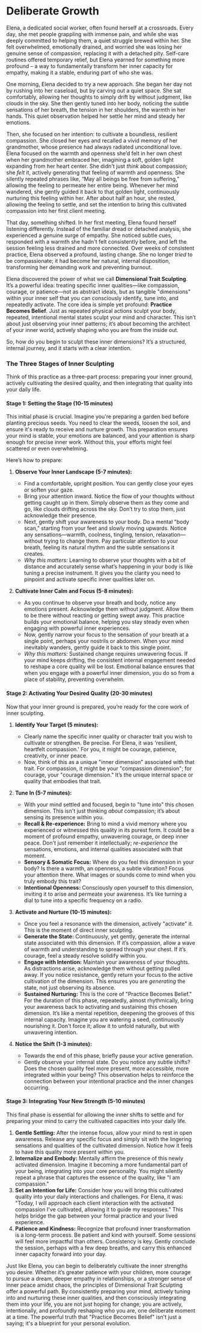# Deliberate Growth

Elena, a dedicated social worker, often found herself at a crossroads. Every day, she met people grappling with immense pain, and while she was deeply committed to helping them, a quiet struggle brewed within her. She felt overwhelmed, emotionally drained, and worried she was losing her genuine sense of compassion, replacing it with a detached pity. Self-care routines offered temporary relief, but Elena yearned for something more profound – a way to fundamentally transform her inner capacity for empathy, making it a stable, enduring part of who she was.

One morning, Elena decided to try a new approach. She began her day not by rushing into her caseload, but by carving out a quiet space. She sat comfortably, allowing her thoughts to simply drift by without judgment, like clouds in the sky. She then gently tuned into her body, noticing the subtle sensations of her breath, the tension in her shoulders, the warmth in her hands. This quiet observation helped her settle her mind and steady her emotions.

Then, she focused on her intention: to cultivate a boundless, resilient compassion. She closed her eyes and recalled a vivid memory of her grandmother, whose presence had always radiated unconditional love. Elena focused on the warmth and openness she’d felt in her own chest when her grandmother embraced her, imagining a soft, golden light expanding from her heart center. She didn't just *think* about compassion; she *felt* it, actively generating that feeling of warmth and openness. She silently repeated phrases like, “May all beings be free from suffering,” allowing the feeling to permeate her entire being. Whenever her mind wandered, she gently guided it back to that golden light, continuously nurturing this feeling within her. After about half an hour, she rested, allowing the feeling to settle, and set the intention to bring this cultivated compassion into her first client meeting.

That day, something shifted. In her first meeting, Elena found herself listening differently. Instead of the familiar dread or detached analysis, she experienced a genuine surge of empathy. She noticed subtle cues, responded with a warmth she hadn't felt consistently before, and left the session feeling less drained and more connected. Over weeks of consistent practice, Elena observed a profound, lasting change. She no longer *tried* to be compassionate; it had become her natural, internal disposition, transforming her demanding work and preventing burnout.

Elena discovered the power of what we call **Dimensional Trait Sculpting**. It’s a powerful idea: treating specific inner qualities—like compassion, courage, or patience—not as abstract ideals, but as tangible "dimensions" within your inner self that you can consciously identify, tune into, and repeatedly activate. The core idea is simple yet profound: **Practice Becomes Belief**. Just as repeated physical actions sculpt your body, repeated, intentional mental states sculpt your mind and character. This isn’t about just observing your inner patterns; it’s about becoming the architect of your inner world, actively shaping who you are from the inside out.

So, how do you begin to sculpt these inner dimensions? It’s a structured, internal journey, and it starts with a clear intention.

### The Three Stages of Inner Sculpting

Think of this practice as a three-part process: preparing your inner ground, actively cultivating the desired quality, and then integrating that quality into your daily life.

#### Stage 1: Setting the Stage (10-15 minutes)

This initial phase is crucial. Imagine you're preparing a garden bed before planting precious seeds. You need to clear the weeds, loosen the soil, and ensure it's ready to receive and nurture growth. This preparation ensures your mind is stable, your emotions are balanced, and your attention is sharp enough for precise inner work. Without this, your efforts might feel scattered or even overwhelming.

Here’s how to prepare:

1.  **Observe Your Inner Landscape (5-7 minutes):**
    *   Find a comfortable, upright position. You can gently close your eyes or soften your gaze.
    *   Bring your attention inward. Notice the flow of your thoughts without getting caught up in them. Simply observe them as they come and go, like clouds drifting across the sky. Don’t try to stop them, just acknowledge their presence.
    *   Next, gently shift your awareness to your body. Do a mental "body scan," starting from your feet and slowly moving upwards. Notice any sensations—warmth, coolness, tingling, tension, relaxation—without trying to change them. Pay particular attention to your breath, feeling its natural rhythm and the subtle sensations it creates.
    *   *Why this matters:* Learning to observe your thoughts with a bit of distance and accurately sense what’s happening in your body is like tuning a precise instrument. It gives you the clarity you need to pinpoint and activate specific inner qualities later on.

2.  **Cultivate Inner Calm and Focus (5-8 minutes):**
    *   As you continue to observe your breath and body, notice any emotions present. Acknowledge them without judgment. Allow them to be there without reacting or getting swept away. This practice builds your emotional balance, helping you stay steady even when engaging with powerful inner experiences.
    *   Now, gently narrow your focus to the sensation of your breath at a single point, perhaps your nostrils or abdomen. When your mind inevitably wanders, gently guide it back to this single point.
    *   *Why this matters:* Sustained change requires unwavering focus. If your mind keeps drifting, the consistent internal engagement needed to reshape a core quality will be lost. Emotional balance ensures that when you engage with a powerful inner dimension, you do so from a place of stability, preventing overwhelm.

#### Stage 2: Activating Your Desired Quality (20-30 minutes)

Now that your inner ground is prepared, you’re ready for the core work of inner sculpting.

1.  **Identify Your Target (5 minutes):**
    *   Clearly name the specific inner quality or character trait you wish to cultivate or strengthen. Be precise. For Elena, it was 'resilient, heartfelt compassion.' For you, it might be courage, patience, creativity, or inner peace.
    *   Now, think of this as a unique "inner dimension" associated with that trait. For compassion, it might be your "compassion dimension"; for courage, your "courage dimension." It’s the unique internal space or quality that embodies that trait.

2.  **Tune In (5-7 minutes):**
    *   With your mind settled and focused, begin to "tune into" this chosen dimension. This isn't just thinking *about* compassion; it’s about sensing its presence within you.
    *   **Recall & Re-experience:** Bring to mind a vivid memory where you experienced or witnessed this quality in its purest form. It could be a moment of profound empathy, unwavering courage, or deep inner peace. Don't just remember it intellectually; *re-experience* the sensations, emotions, and internal qualities associated with that moment.
    *   **Sensory & Somatic Focus:** Where do you feel this dimension in your body? Is there a warmth, an openness, a subtle vibration? Focus your attention there. What images or sounds come to mind when you truly embody this trait?
    *   **Intentional Openness:** Consciously open yourself to this dimension, inviting it to arise and permeate your awareness. It’s like turning a dial to tune into a specific frequency on a radio.

3.  **Activate and Nurture (10-15 minutes):**
    *   Once you feel a resonance with the dimension, actively "activate" it. This is the moment of direct inner sculpting.
    *   **Generate the State:** Continuously, yet gently, generate the internal state associated with this dimension. If it’s compassion, allow a wave of warmth and understanding to spread through your chest. If it’s courage, feel a steady resolve solidify within you.
    *   **Engage with Intention:** Maintain your awareness of your thoughts. As distractions arise, acknowledge them without getting pulled away. If you notice resistance, gently return your focus to the active cultivation of the dimension. This ensures you are *generating* the state, not just observing its absence.
    *   **Sustained Nurturing:** This is the core of "Practice Becomes Belief." For the duration of this phase, repeatedly, almost rhythmically, bring your awareness back to activating and sustaining this chosen dimension. It’s like a mental repetition, deepening the grooves of this internal capacity. Imagine you are watering a seed, continuously nourishing it. Don't force it; allow it to unfold naturally, but with unwavering intention.

4.  **Notice the Shift (1-3 minutes):**
    *   Towards the end of this phase, briefly pause your active generation.
    *   Gently observe your internal state. Do you notice any subtle shifts? Does the chosen quality feel more present, more accessible, more integrated within your being? This observation helps to reinforce the connection between your intentional practice and the inner changes occurring.

#### Stage 3: Integrating Your New Strength (5-10 minutes)

This final phase is essential for allowing the inner shifts to settle and for preparing your mind to carry the cultivated capacities into your daily life.

1.  **Gentle Settling:** After the intense focus, allow your mind to rest in open awareness. Release any specific focus and simply sit with the lingering sensations and qualities of the cultivated dimension. Notice how it feels to have this quality more present within you.
2.  **Internalize and Embody:** Mentally affirm the presence of this newly activated dimension. Imagine it becoming a more fundamental part of your being, integrating into your core personality. You might silently repeat a phrase that captures the essence of the quality, like "I am compassion."
3.  **Set an Intention for Life:** Consider how you will bring this cultivated quality into your daily interactions and challenges. For Elena, it was: "Today, I will approach each client interaction with the activated compassion I've cultivated, allowing it to guide my responses." This helps bridge the gap between your formal practice and your lived experience.
4.  **Patience and Kindness:** Recognize that profound inner transformation is a long-term process. Be patient and kind with yourself. Some sessions will feel more impactful than others. Consistency is key. Gently conclude the session, perhaps with a few deep breaths, and carry this enhanced inner capacity forward into your day.

Just like Elena, you can begin to deliberately cultivate the inner strengths you desire. Whether it’s greater patience with your children, more courage to pursue a dream, deeper empathy in relationships, or a stronger sense of inner peace amidst chaos, the principles of Dimensional Trait Sculpting offer a powerful path. By consistently preparing your mind, actively tuning into and nurturing these inner qualities, and then consciously integrating them into your life, you are not just hoping for change; you are actively, intentionally, and profoundly reshaping who you are, one deliberate moment at a time. The powerful truth that "Practice Becomes Belief" isn't just a saying; it's a blueprint for your personal evolution.